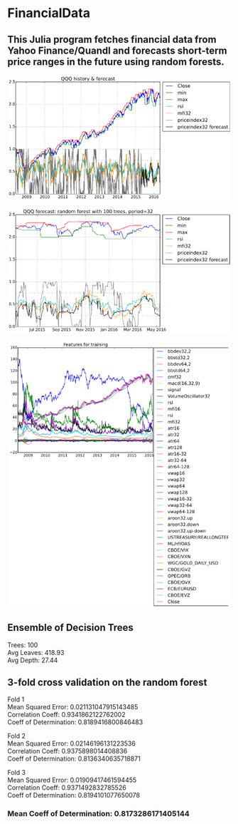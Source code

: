 # FinancialData

## This Julia program fetches financial data from Yahoo Finance/Quandl and forecasts short-term price ranges in the future using random forests.

![History and forecast of price index of QQQ](qqq_history.png)

![1 year forecast of QQQ](qqq_forecast.png)

![Features for training](qqq_features.png)

## Ensemble of Decision Trees  
Trees:      100  
Avg Leaves: 418.93  
Avg Depth:  27.44  

## 3-fold cross validation on the random forest

Fold 1  
Mean Squared Error:     0.021131047915143485  
Correlation Coeff:      0.9341862122762002  
Coeff of Determination: 0.8189416800846483  

Fold 2  
Mean Squared Error:     0.02146196131223536  
Correlation Coeff:      0.9375898014408836  
Coeff of Determination: 0.8136340635718871  

Fold 3  
Mean Squared Error:     0.01909417461594455  
Correlation Coeff:      0.9371492832785526  
Coeff of Determination: 0.8194101077650078  

### Mean Coeff of Determination: 0.8173286171405144
